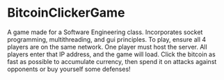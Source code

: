 BitcoinClickerGame
==================

A game made for a Software Engineering class. Incorporates socket programming, multithreading, and gui principles. To play, ensure all 4 players are on the same network. One player must host the server. All players enter that IP address, and the game will load. Click the bitcoin as fast as possible to accumulate currency, then spend it on attacks against opponents or buy yourself some defenses!
